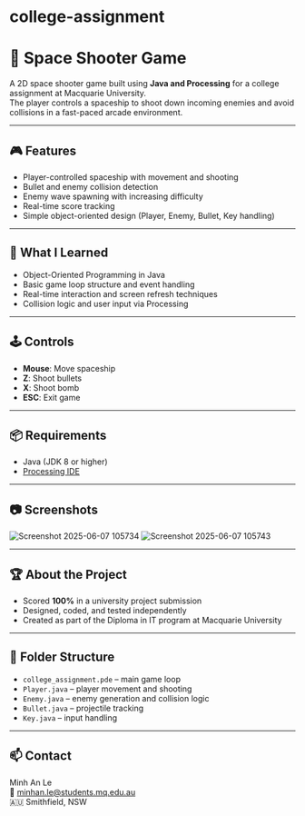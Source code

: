 # college-assignment
# 🚀 Space Shooter Game

A 2D space shooter game built using **Java and Processing** for a college assignment at Macquarie University.  
The player controls a spaceship to shoot down incoming enemies and avoid collisions in a fast-paced arcade environment.

---

## 🎮 Features

- Player-controlled spaceship with movement and shooting
- Bullet and enemy collision detection
- Enemy wave spawning with increasing difficulty
- Real-time score tracking
- Simple object-oriented design (Player, Enemy, Bullet, Key handling)

---

## 🧠 What I Learned

- Object-Oriented Programming in Java
- Basic game loop structure and event handling
- Real-time interaction and screen refresh techniques
- Collision logic and user input via Processing

---

## 🕹 Controls

- **Mouse**: Move spaceship  
- **Z**: Shoot bullets  
- **X**: Shoot bomb  
- **ESC**: Exit game

---

## 📦 Requirements

- Java (JDK 8 or higher)  
- [Processing IDE](https://processing.org/download/)  

---

## 📷 Screenshots
![Screenshot 2025-06-07 105734](https://github.com/user-attachments/assets/46007b51-0885-4cb5-adf1-f76c8dd6dfc6)
![Screenshot 2025-06-07 105743](https://github.com/user-attachments/assets/d786c355-e1e3-4bd2-80a4-e0e936d32ab3)

---


## 🏆 About the Project

- Scored **100%** in a university project submission  
- Designed, coded, and tested independently  
- Created as part of the Diploma in IT program at Macquarie University

---

## 📁 Folder Structure

- `college_assignment.pde` – main game loop
- `Player.java` – player movement and shooting
- `Enemy.java` – enemy generation and collision logic
- `Bullet.java` – projectile tracking
- `Key.java` – input handling

---

## 📫 Contact

Minh An Le  
📧 minhan.le@students.mq.edu.au  
🇦🇺 Smithfield, NSW  

